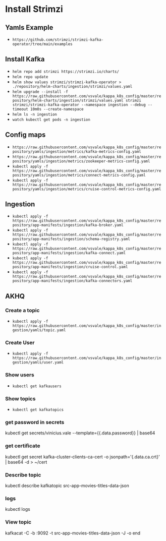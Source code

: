 # Install Strimzi

## Yamls Example

- `https://github.com/strimzi/strimzi-kafka-operator/tree/main/examples`

## Install Kafka

- `helm repo add strimzi https://strimzi.io/charts/`
- `helm repo update`
- `helm show values strimzi/strimzi-kafka-operator > ./repository/helm-charts/ingestion/strimzi/values.yaml`
- `helm upgrade --install -f https://raw.githubusercontent.com/vsvale/kappa_k8s_config/master/repository/helm-charts/ingestion/strimzi/values.yaml strimzi strimzi/strimzi-kafka-operator --namespace ingestion --debug --timeout 10m0s --create-namespace`
- `helm ls -n ingestion`
- `watch kubectl get pods -n ingestion`

## Config maps

- `https://raw.githubusercontent.com/vsvale/kappa_k8s_config/master/repository/yamls/ingestion/metrics/kafka-metrics-config.yaml`
- `https://raw.githubusercontent.com/vsvale/kappa_k8s_config/master/repository/yamls/ingestion/metrics/zookeeper-metrics-config.yaml`
- `kubectl apply -f https://raw.githubusercontent.com/vsvale/kappa_k8s_config/master/repository/yamls/ingestion/metrics/connect-metrics-config.yaml`
- `kubectl apply -f https://raw.githubusercontent.com/vsvale/kappa_k8s_config/master/repository/yamls/ingestion/metrics/cruise-control-metrics-config.yaml`

## Ingestion

- `kubectl apply -f https://raw.githubusercontent.com/vsvale/kappa_k8s_config/master/repository/app-manifests/ingestion/kafka-broker.yaml`
- `kubectl apply -f https://raw.githubusercontent.com/vsvale/kappa_k8s_config/master/repository/app-manifests/ingestion/schema-registry.yaml`
- `kubectl apply -f https://raw.githubusercontent.com/vsvale/kappa_k8s_config/master/repository/app-manifests/ingestion/kafka-connect.yaml`
- `kubectl apply -f https://raw.githubusercontent.com/vsvale/kappa_k8s_config/master/repository/app-manifests/ingestion/cruise-control.yaml`
- `kubectl apply -f https://raw.githubusercontent.com/vsvale/kappa_k8s_config/master/repository/app-manifests/ingestion/kafka-connectors.yaml`

## AKHQ

### Create a topic

- `kubectl apply -f https://raw.githubusercontent.com/vsvale/kappa_k8s_config/master/ingestion/yamls/topic.yaml`

### Create User

- `kubectl apply -f https://raw.githubusercontent.com/vsvale/kappa_k8s_config/master/ingestion/yamls/user.yaml`

### Show users

- `kubectl get kafkausers`

### Show topics

- `kubectl get kafkatopics`

### get password in secrets

kubectl get secrets/vinicius.vale --template={{.data.password}} | base64

### get certificate

kubectl get secret kafka-cluster-clients-ca-cert -o jsonpath='{.data.ca\.crt}' | base64 -d > ~/cert

### Describe topic

kubectl describe kafkatopic src-app-movies-titles-data-json

### logs

kubectl logs <service>

### View topic

kafkacat -C -b <ip>:9092 -t src-app-movies-titles-data-json -J -o end
